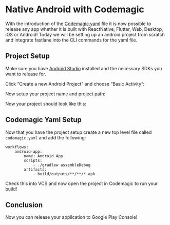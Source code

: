 # Native Android with Codemagic

With the introduction of the [Codemagic.yaml](https://docs.codemagic.io/yaml/yaml/) file it is now possible to release any app whether it is built with ReactNative, Flutter, Web, Desktop, iOS or Android! Today we will be setting up an android project from scratch and integrate fastlane into the CLI commands for the yaml file.

## Project Setup

Make sure you have [Android Studio](https://developer.android.com/studio/install) installed and the necessary SDKs you want to release for.

Click “Create a new Android Project” and choose “Basic Activity”:

Now setup your project name and project path:

Now your project should look like this:

## Codemagic Yaml Setup

Now that you have the project setup create a new top level file called `codemagic.yaml` and add the following:

```
workflows:
    android-app:
        name: Android App
        scripts:
            - ./gradlew assembleDebug
        artifacts:
            - build/outputs/**/**/*.apk

```

Check this into VCS and now open the project in Codemagic to run your build!

## Conclusion

Now you can release your application to Google Play Console!